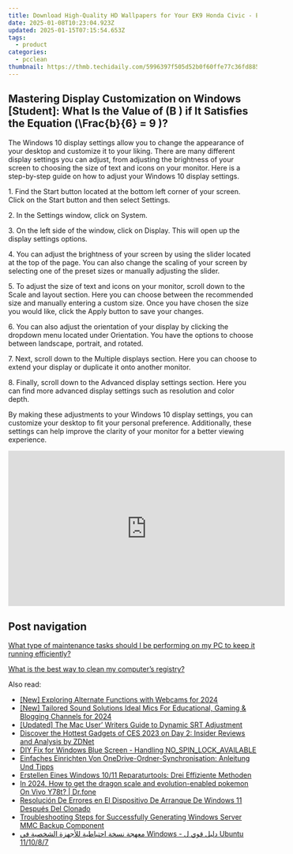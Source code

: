 ```yaml
---
title: Download High-Quality HD Wallpapers for Your EK9 Honda Civic - Exclusive Collection by YL Computing
date: 2025-01-08T10:23:04.923Z
updated: 2025-01-15T07:15:54.653Z
tags:
  - product
categories:
  - pcclean
thumbnail: https://thmb.techidaily.com/5996397f505d52b0f60ffe77c36fd8859621590a57dd0707f44eeaa06c560dbc.jpg
---
```


## Mastering Display Customization on Windows [Student]: What Is the Value of \(B \) if It Satisfies the Equation \(\Frac{b}{6} = 9 \)?

The Windows 10 display settings allow you to change the appearance of your desktop and customize it to your liking. There are many different display settings you can adjust, from adjusting the brightness of your screen to choosing the size of text and icons on your monitor. Here is a step-by-step guide on how to adjust your Windows 10 display settings. 

1\. Find the Start button located at the bottom left corner of your screen. Click on the Start button and then select Settings.

2\. In the Settings window, click on System.

3\. On the left side of the window, click on Display. This will open up the display settings options. 

4\. You can adjust the brightness of your screen by using the slider located at the top of the page. You can also change the scaling of your screen by selecting one of the preset sizes or manually adjusting the slider.

5\. To adjust the size of text and icons on your monitor, scroll down to the Scale and layout section. Here you can choose between the recommended size and manually entering a custom size. Once you have chosen the size you would like, click the Apply button to save your changes.

6\. You can also adjust the orientation of your display by clicking the dropdown menu located under Orientation. You have the options to choose between landscape, portrait, and rotated.

7\. Next, scroll down to the Multiple displays section. Here you can choose to extend your display or duplicate it onto another monitor.

8\. Finally, scroll down to the Advanced display settings section. Here you can find more advanced display settings such as resolution and color depth. 

By making these adjustments to your Windows 10 display settings, you can customize your desktop to fit your personal preference. Additionally, these settings can help improve the clarity of your monitor for a better viewing experience.

<!-- affiliate ads begin -->
<iframe width="560" height="315" src="https://www.youtube.com/embed/GPk8_xpN_rA?si=YbAdgsjAKsCn_UsB" title="YouTube video player" frameborder="0" allow="accelerometer; autoplay; clipboard-write; encrypted-media; gyroscope; picture-in-picture; web-share" referrerpolicy="strict-origin-when-cross-origin" allowfullscreen></iframe>
<!-- affiliate ads end -->

## Post navigation

[What type of maintenance tasks should I be performing on my PC to keep it running efficiently?](https://tools.techidaily.com/pcclean/products/)

[What is the best way to clean my computer’s registry?](https://tools.techidaily.com/pcclean/products/)

<ins class="adsbygoogle"
     style="display:block"
     data-ad-format="autorelaxed"
     data-ad-client="ca-pub-7571918770474297"
     data-ad-slot="1223367746"></ins>

<ins class="adsbygoogle"
     style="display:block"
     data-ad-client="ca-pub-7571918770474297"
     data-ad-slot="8358498916"
     data-ad-format="auto"
     data-full-width-responsive="true"></ins>

<span class="atpl-alsoreadstyle">Also read:</span>
<div><ul>
<li><a href="https://screen-recording.techidaily.com/new-exploring-alternate-functions-with-webcams-for-2024/"><u>[New] Exploring Alternate Functions with Webcams for 2024</u></a></li>
<li><a href="https://youtube-lab.techidaily.com/ailored-sound-solutions-ideal-mics-for-educational-gaming-and-blogging-channels-for-2024/"><u>[New] Tailored Sound Solutions Ideal Mics For Educational, Gaming & Blogging Channels for 2024</u></a></li>
<li><a href="https://some-tips.techidaily.com/updated-the-mac-user-writers-guide-to-dynamic-srt-adjustment/"><u>[Updated] The Mac User’ Writers Guide to Dynamic SRT Adjustment</u></a></li>
<li><a href="https://tech-renaissance.techidaily.com/discover-the-hottest-gadgets-of-ces-2023-on-day-2-insider-reviews-and-analysis-by-zdnet/"><u>Discover the Hottest Gadgets of CES 2023 on Day 2: Insider Reviews and Analysis by ZDNet</u></a></li>
<li><a href="https://tech-renaissance.techidaily.com/diy-fix-for-windows-blue-screen-handling-nospinlockavailable/"><u>DIY Fix for Windows Blue Screen - Handling NO_SPIN_LOCK_AVAILABLE</u></a></li>
<li><a href="https://discover-awesome.techidaily.com/einfaches-einrichten-von-onedrive-ordner-synchronisation-anleitung-und-tipps/"><u>Einfaches Einrichten Von OneDrive-Ordner-Synchronisation: Anleitung Und Tipps</u></a></li>
<li><a href="https://discover-awesome.techidaily.com/erstellen-eines-windows-1011-reparaturtools-drei-effiziente-methoden/"><u>Erstellen Eines Windows 10/11 Reparaturtools: Drei Effiziente Methoden</u></a></li>
<li><a href="https://change-location.techidaily.com/in-2024-how-to-get-the-dragon-scale-and-evolution-enabled-pokemon-on-vivo-y78t-drfone-by-drfone-virtual-android/"><u>In 2024, How to get the dragon scale and evolution-enabled pokemon On Vivo Y78t? | Dr.fone</u></a></li>
<li><a href="https://discover-awesome.techidaily.com/resolucion-de-errores-en-el-dispositivo-de-arranque-de-windows-11-despues-del-clonado/"><u>Resolución De Errores en El Dispositivo De Arranque De Windows 11 Después Del Clonado</u></a></li>
<li><a href="https://discover-awesome.techidaily.com/troubleshooting-steps-for-successfully-generating-windows-server-mmc-backup-component/"><u>Troubleshooting Steps for Successfully Generating Windows Server MMC Backup Component</u></a></li>
<li><a href="https://discover-awesome.techidaily.com/maahga-nskha-ahtyatya-llaghza-alshkhsya-fy-windows-dlyl-koy-l-ubuntu-111087/"><u>معهجة نسخة احتياطية للأجهزة الشخصية في Windows - دليل قوي ل Ubuntu 11/10/8/7</u></a></li>
</ul></div>

